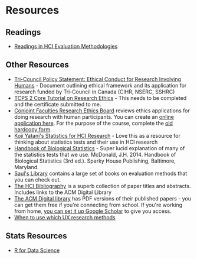 # Resources

## Readings

* [Readings in HCI Evaluation Methodologies](http://www.hcitang.org/pmwiki.php/Teaching/CPSC681Readings)

## Other Resources

* [Tri-Council Policy Statement: Ethical Conduct for Research Involving Humans](http://www.pre.ethics.gc.ca/eng/policy-politique/initiatives/tcps2-eptc2/Default/) - Document outlining ethical framework and its application for research funded by Tri-Council in Canada (CIHR, NSERC, SSHRC)
* [TCPS 2 Core Tutorial on Research Ethics](http://www.pre.ethics.gc.ca/eng/education/tutorial-didacticiel/) - This needs to be completed and the certificate submitted to me.
* [Conjoint Faculties Research Ethics Board](http://www.ucalgary.ca/research/researchers/ethics-compliance/cfreb) reviews ethics applications for doing research with human participants. You can create an [online application here](http://iriss.ucalgary.ca). For the purpose of the course, complete the [old hardcopy form](cfreb-application-form.doc).
* [Koji Yatani's Statistics for HCI Research](http://yatani.jp/teaching/doku.php?id=hcistats:start) - Love this as a resource for thinking about statistics tests and their use in HCI research
* [Handbook of Biological Statistics](http://www.biostathandbook.com/index.html) - Super lucid explanation of many of the statistics tests that we use. McDonald, J.H. 2014. Handbook of Biological Statistics (3rd ed.). Sparky House Publishing, Baltimore, Maryland.
* [Saul's Library](http://saul.cpsc.ucalgary.ca/pmwiki.php/HCIResources/HCIBooksSaulsLibrary) contains a large set of books on evaluation methods that you can check out.
* [The HCI Bibliography](http://www.hcibib.org/) is a superb collection of paper titles and abstracts. Includes links to the ACM Digital Library
* [The ACM Digital library](http://www.acm.org/dl) has PDF versions of their published papers - you can get them free if you're connecting from school. If you're working from home, [you can set it up Google Scholar](http://ricelab.cpsc.ucalgary.ca/pmwiki.php/Resources/GoogleScholarHOWTO) to give you access.
* [When to use which UX research methods](http://www.nngroup.com/articles/which-ux-research-methods/)

## Stats Resources
* [R for Data Science](http://r4ds.had.co.nz)

